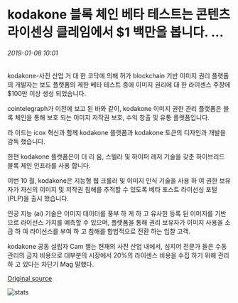 # kodakone 블록 체인 베타 테스트는 콘텐츠 라이센싱 클레임에서 $1 백만을 봅니다. ...

###### 2019-01-08 10:01

kodakone-사진 산업 거 대 한 코닥에 의해 허가 blockchain 기반 이미지 권리 플랫폼의 개발자는 보도 플랫폼의 제한 베타 테스트 중에 이미지 권리에 대 한 라이센스 주장에 $100만 이상 생성 되었습니다.

cointelegraph가 이전에 보고 된 바와 같이, kodakone 이미지 권한 관리 플랫폼은 블록 체인을 통해 보호 되는 이미지 저작권 보호, 수익 창출 및 유통 플랫폼입니다.

라 이드는 icox 혁신과 함께 kodakone 플랫폼과 kodakone 토큰의 디자인과 개발을 감독 했습니다.

한편 kodakone 플랫폼은이 더 리 움, 스텔라 및 하이퍼 레저 기술을 갖춘 하이브리드 블록 체인 인프라를 사용 합니다.

이번 10 월, kodakone은 지능형 웹 크롤러 및 이미지 인식 기술을 사용 하 여 권한 보유자가 자신의 이미지 및 저작권 침해를 추적할 수 있도록 베타 포스트 라이선싱 포털 (PLP)을 출시 했습니다.

인공 지능 (ai) 기술은 이미지 데이터를 풍부 하 게 하 고 유사한 등록 된 이미지를 기반으로 라이선스 가치를 예측할 수 있으며, 플랫폼을 통해 권리 보유자가 이미지 사용을 소급 하 여 라이선스를 부여 하 고 침해를 합법적으로 전환 하는 입찰 고객.

kodakone 공동 설립자 Cam 첼는 현재의 사진 산업 내에서, 심지어 전문가 들은 수동 관리의 금지 비용으로 대부분의 시장에서 20%의 라이센스 비용을 수집 하기 위해 관리 하 고 있다는 차단기 Mag 말했다.

[Original source](https://cointelegraph.com/news/kodakone-blockchain-beta-test-sees-1-mln-in-content-licensing-claims)

![stats](https://c.statcounter.com/11760860/0/a89fa40b/1/ "stats")